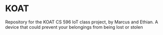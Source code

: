# KOAT
Repository for the KOAT CS 596 IoT class project, by Marcus and Ethian. A device that could prevent your belongings from being lost or stolen

